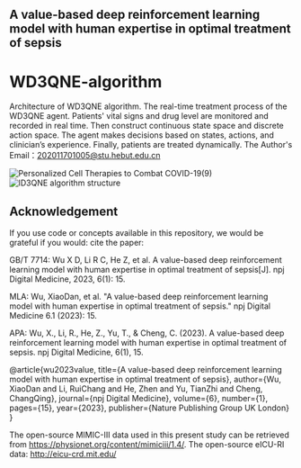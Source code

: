 ## A value-based deep reinforcement learning model with human expertise in optimal treatment of sepsis 
# WD3QNE-algorithm 
Architecture of WD3QNE algorithm. The real-time treatment process of the WD3QNE agent. Patients' vital signs and drug level are monitored and recorded in real time. Then construct continuous state space and discrete action space. The agent makes decisions based on states, actions, and clinician’s experience. Finally, patients are treated dynamically. The Author's Email：202011701005@stu.hebut.edu.cn 

![Personalized Cell Therapies to Combat COVID-19(9)](https://user-images.githubusercontent.com/33052678/163176041-0e827223-3392-4aff-96e3-53243547a6fd.png)
![ID3QNE algorithm structure](https://user-images.githubusercontent.com/33052678/163176391-2eb188d4-a716-4819-be9d-5456ef65719a.PNG)

## Acknowledgement
If you use code or concepts available in this repository, we would be grateful if you would:
cite the paper: 

GB/T 7714: Wu X D, Li R C, He Z, et al. A value-based deep reinforcement learning model with human expertise in optimal treatment of sepsis[J]. npj Digital Medicine, 2023, 6(1): 15.

MLA: Wu, XiaoDan, et al. "A value-based deep reinforcement learning model with human expertise in optimal treatment of sepsis." npj Digital Medicine 6.1 (2023): 15.

APA: Wu, X., Li, R., He, Z., Yu, T., & Cheng, C. (2023). A value-based deep reinforcement learning model with human expertise in optimal treatment of sepsis. npj Digital Medicine, 6(1), 15.

@article{wu2023value,
  title={A value-based deep reinforcement learning model with human expertise in optimal treatment of sepsis},
  author={Wu, XiaoDan and Li, RuiChang and He, Zhen and Yu, TianZhi and Cheng, ChangQing},
  journal={npj Digital Medicine},
  volume={6},
  number={1},
  pages={15},
  year={2023},
  publisher={Nature Publishing Group UK London}
}


The open-source MIMIC-III data used in this present study can be retrieved from https://physionet.org/content/mimiciii/1.4/.
The open-source eICU-RI data: http://eicu-crd.mit.edu/

